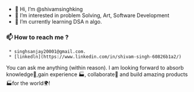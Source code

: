 - 👋 Hi, I’m @shivamsinghking
- 👀 I’m interested in problem Solving, Art, Software Development
- 🌱 I’m currently learning DSA n algo.
### 📫 How to reach me ?
     * singhsanjay20001@gmail.com.
     * [linkedln](https://www.linkedin.com/in/shivam-singh-60826b1a2/)

You can ask me anything (within reason). I am looking forward to absorb knowledge🧠,gain experience 🏭, collaborate🤝 and build amazing products 🏭for the world🌍!

<!---
shivamsinghking/shivamsinghking is a ✨ special ✨ repository because its `README.md` (this file) appears on your GitHub profile.
You can click the Preview link to take a look at your changes.
--->
